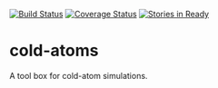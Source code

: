 [![Build Status](https://travis-ci.org/d-meiser/cold-atoms.svg?branch=master)](https://travis-ci.org/d-meiser/cold-atoms)
[![Coverage Status](https://coveralls.io/repos/github/d-meiser/cold-atoms/badge.svg?branch=master)](https://coveralls.io/github/d-meiser/cold-atoms?branch=master)
[![Stories in Ready](https://badge.waffle.io/d-meiser/cold-atoms.png?label=ready&title=Ready)](https://waffle.io/d-meiser/cold-atoms)

# cold-atoms
A tool box for cold-atom simulations.

